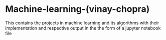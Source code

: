 # Machine-learning-(vinay-chopra)
This contains the projects in machine learning and its algorithms with their implementation and respective output in the the form of a jupyter notebook file

